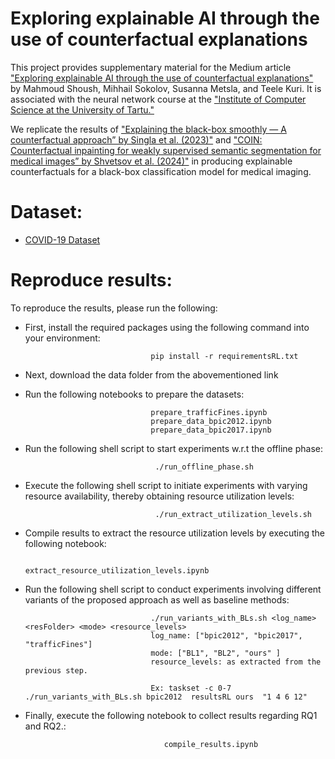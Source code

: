 # Exploring explainable AI through the use of counterfactual explanations


This project provides supplementary material for the Medium article ["Exploring explainable AI through the use of counterfactual explanations"]([https://arxiv.org/abs/2307.06564](https://medium.com/@hrm.michael/exploring-explainable-ai-through-the-use-of-counterfactual-explanations-d66c2c08e8ec)) by Mahmoud Shoush, Mihhail Sokolov, Susanna Metsla, and Teele Kuri. It is associated with the neural network course at the ["Institute of Computer Science at the University of Tartu."](https://courses.cs.ut.ee/2024/nn/spring) 


We replicate the results of ["Explaining the black-box smoothly — A counterfactual approach” by Singla et al. (2023)"](https://www.sciencedirect.com/science/article/abs/pii/S1361841522003498?via=ihub) and ["COIN: Counterfactual inpainting for weakly supervised semantic segmentation for medical images” by Shvetsov et al. (2024)"](https://arxiv.org/abs/2404.12832) in producing explainable counterfactuals for a black-box classification model for medical imaging. 


# Dataset: 
* [COVID-19 Dataset](https://www.kaggle.com/datasets/imdevskp/corona-virus-report)



# Reproduce results:
To reproduce the results, please run the following:

* First, install the required packages using the following command into your environment:

                                  pip install -r requirementsRL.txt

* Next, download the data folder from the abovementioned link

* Run the following notebooks to prepare the datasets:
  
                                  prepare_trafficFines.ipynb
                                  prepare_data_bpic2012.ipynb
                                  prepare_data_bpic2017.ipynb

  
*   Run the following shell script to start experiments w.r.t the offline phase: 

                                     ./run_offline_phase.sh
    
*   Execute the following shell script to initiate experiments with varying resource availability, thereby obtaining resource utilization levels:

                                     ./run_extract_utilization_levels.sh

    
*   Compile results to extract the resource utilization levels by executing the following notebook:

                                     extract_resource_utilization_levels.ipynb


*   Run the following shell script to conduct experiments involving different variants of the proposed approach as well as baseline methods:

                                    ./run_variants_with_BLs.sh <log_name> <resFolder> <mode> <resource_levels>
                                    log_name: ["bpic2012", "bpic2017", "trafficFines"]
                                    mode: ["BL1", "BL2", "ours" ]
                                    resource_levels: as extracted from the previous step.
    
                                    Ex: taskset -c 0-7 ./run_variants_with_BLs.sh bpic2012  resultsRL ours  "1 4 6 12"
 
                                     

* Finally, execute the following notebook to collect results regarding RQ1 and RQ2.: 

                                     compile_results.ipynb
                                     




